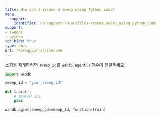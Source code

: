 ```yaml
---
title: How can I resume a sweep using Python code?
menu:
  support:
    identifier: ko-support-kb-articles-resume_sweep_using_python_code
support:
- sweeps
- python
toc_hide: true
type: docs
url: /ko/support/:filename
---
```


스윕을 재개하려면 `sweep_id`를 `wandb.agent()` 함수에 전달하세요.

```python
import wandb

sweep_id = "your_sweep_id"

def train():
    # 트레이닝 코드
    pass

wandb.agent(sweep_id=sweep_id, function=train)
```